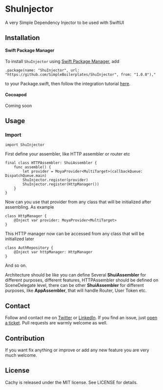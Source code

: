 # ShuInjector
 A very Simple Dependency Injector to be used with SwiftUI
 
 
## Installation

#### Swift Package Manager
To install `ShuInjector` using [Swift Package Manager](https://swift.org/package-manager/), add

`.package(name: "ShuInjector", url: "https://github.com/SimpleBoilerplates/ShuInjector", from: "1.0.0"),"` 

to your Package.swift, then follow the integration tutorial [here](https://swift.org/package-manager#importing-dependencies).

#### Cocoapod
Coming soon


## Usage

### Import

```
import ShuInjector
```

First define your assembler, like HTTP assembler or router etc

```
final class HTTPAssembler: ShuiAssembler {
	func assemble() {
		let provider = MoyaProvider<MultiTarget>(callbackQueue: DispatchQueue.main)
		ShuInjector.register(provider)
		ShuInjector.register(HttpManager())
	}
}
```
	
Now can you use that provider from any class that will be initialized after assembling. As example 

```
class HttpManager {
	@Inject var provider: MoyaProvider<MultiTarget>
}
```

This HTTP manager now can be accessed from any class that will be initialized later

```
class AuthRepository {
	@Inject var httpManager: HttpManager
}
```
And so on.

Architecture should be like you can define Several **ShuiAssembler** for different purposes, different features, HTTPAssembler should be defined on SceneDelegate level, there can be other **ShuiAssembler** for different purposes, like **AppAssembler**, that will handle Router, User Token etc. 


## Contact

Follow and contact me on [Twitter](https://twitter.com/SameeSadman) or [LinkedIn](https://www.linkedin.com/in/sadmansamee/). If you find an issue, just [open a ticket](https://github.com/SimpleBoilerplates/ShuInjector/issues/new). Pull requests are warmly welcome as well.

## Contribution

If you want fix anything or improve or add any new feature you are very much welcome.

## License

Cachy is released under the MIT license. See LICENSE for details.

